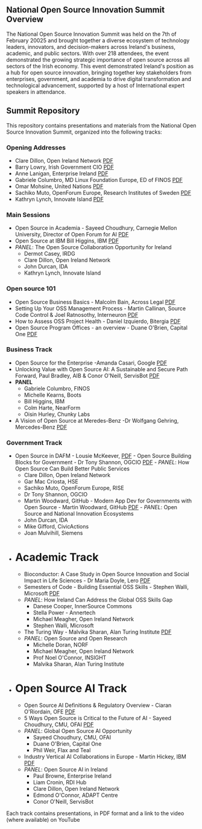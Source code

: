## National Open Source Innovation Summit Overview

The National Open Source Innovation Summit was held on the 7th of February 20025 and brought together a diverse ecosystem of technology leaders, innovators, and decision-makers across Ireland's business, academic, and public sectors. With over 218 attendees, the event demonstrated the growing strategic importance of open source across all sectors of the Irish economy.
This event demonstrated Ireland's position as a hub for open source innovation, bringing together key stakeholders from enterprises, government, and academia to drive digital transformation and technological advancement, supported by a host of International expert speakers in attendance.

## Summit Repository
This repository contains presentations and materials from the National Open Source Innovation Summit, organized into the following tracks:

### Opening Addresses
- Clare Dillon, Open Ireland Network [PDF](<NOSIS-Conference/opening-addresses/Clares NOSIS Intro 2025.pptx.pdf>) 
- Barry Lowry, Irish Government CIO [PDF](<NOSIS-Conference/opening-addresses/Barry Lowry - Open Source Feb 25 Barry Lowry.pptx.pdf>) 
- Anne Lanigan, Enterprise Ireland [PDF]() 
- Gabriele Columbro, MD Linux Foundation Europe, ED of FINOS [PDF](<NOSIS-Conference/opening-addresses/Gabriele Columbro - 20250206 - Ireland National Open Innovation Summit.pptx.pdf>) 
- Omar Mohsine, United Nations [PDF](<NOSIS-Conference/opening-addresses/Omar Mohsine - Ireland OS Summit.pptx.pdf>) 
- Sachiko Muto, OpenForum Europe, Research Institutes of Sweden [PDF](<NOSIS-Conference/opening-addresses/Sachiko Muto.pptx.pdf>) 
- Kathryn Lynch, Innovate Island [PDF](<lNOSIS-Conference/opening-addresses/Kathryn Lynch - Open Source Summit February 2025 - More than a one night stand - Kathryn Lynch.pptx.pdf>) 

### Main Sessions
- Open Source in Academia - Sayeed Choudhury, Carnegie Mellon University, Director of Open Forum for AI [PDF](<NOSIS-Conference/main-sessions/academia/Sayeed - Open Source in Academia -- NOSIS 2025.pptx.pdf>) 
- Open Source at IBM Bill Higgins, IBM [PDF](<NOSIS-Conference/main-sessions/ibm/Bill Higgins - OpenSource at IBM - Bill Higgins.pptx.pdf>) 
- _PANEL_: The Open Source Collaboration Opportunity for Ireland 
  - Dermot Casey, IRDG
  - Clare Dillon, Open Ireland Network
  - John Durcan, IDA
  - Kathryn Lynch, Innovate Island
### Open source 101
- Open Source Business Basics - Malcolm Bain, Across Legal [PDF](<NOSIS-Conference/main-sessions/oss-101/Malcolm Bain Open source 101 Business Basics.pdf>) 
- Setting Up Your OSS Management Process - Martin Callinan, Source Code Control & Joel Ratnosothy, Interneuron  [PDF](<NOSIS-Conference/main-sessions/oss-101/Martin Callinan - Open Ireland Feb 25.pptx.pdf>) 
- How to Assess OSS Project Health - Daniel Izquierdo, Bitergia  [PDF](<NOSIS-Conference/main-sessions/oss-101/Daniel Izquierdo - How to Assess OSS Health.pdf>) 
- Open Source Program Offices - an overview - Duane O'Brien, Capital One  [PDF](<NOSIS-Conference/main-sessions/oss-101/Duane O'Brien - Open Source Programs Offices - An Overview.pptx.pdf>) 

### Business Track
- Open Source for the Enterprise -Amanda Casari, Google [PDF](<NOSIS-Conference/tracks/business/enterprise/[INOSIS] amanda casari - The Business of Open Source @ Google.pdf>) 
- Unlocking Value with Open Source AI: A Sustainable and Secure Path Forward, Paul Bradley, AIB & Conor O'Neill, ServisBot [PDF](<NOSIS-Conference/tracks/business/ai-value/Biz - Conor ONeill - ServisBOT and AIB Irish National Open Source Innovation Summit Final2.pptx.pdf>) 
- **PANEL**
  - Gabriele Columbro, FINOS
  - Michelle Kearns, Boots
  - Bill Higgins, IBM
  - Colm Harte, NearForm
  - Oisin Hurley, Chunky Labs 
- A Vision of Open Source at Meredes-Benz -Dr Wolfgang Gehring, Mercedes-Benz [PDF](<NOSIS-Conference/tracks/business/mercedes/2025-02-07_The Power of FOSS - Insights from Mercedes-Benz_Wolfgang Gehring_Open Ireland.pdf>) 

### Government Track 
   - Open Source in DAFM - Lousie McKeever, [PDF](<NOSIS-Conference/tracks/government/public-service/Louise McKeever - Opensource in DAFM 07022025.pdf>) 
    - Open Source Building Blocks for Government - Dr Tony Shannon, OGCIO [PDF](link_to_pdf) 
    - _PANEL_: How Open Source Can Build Better Public Services  
      -  Clare Dillon, Open Ireland Network
      -  Gar Mac Criosta, HSE
      -  Sachiko Muto, OpenForum Europe, RISE
      -  Dr Tony Shannon, OGCIO
      -  Martin Woodward, GitHub
    - Modern App Dev for Governments with Open Source - Martin Woodward, GitHub [PDF](<NOSIS-Conference/tracks/government/modern-dev/Martin Woodward - ModernGovDevfinal.pdf>)
    - _PANEL_: Open Source and National Innovation Ecosystems 
      -  John Durcan, IDA
      -  Mike Gifford, CivicActions
      -  Joan Mulvihill, Siemens
- # Academic Track
    - Bioconductor: A Case Study in Open Source Innovation and Social Impact in Life Sciences - Dr Maria Doyle, Lero [PDF](<NOSIS-Conference/tracks/academic/bioconductor/NOSIS Bioconductor 7Feb2025.pdf>) 
    - Semesters of Code - Building Essential OSS Skills - Stephen Walli, Microsoft [PDF](<NOSIS-Conference/tracks/academic/education/OpenSourceSoftwareEngineeringEd-Ireland.pdf>) 
    - _PANEL_: How Ireland Can Address the Global OSS Skills Gap 
      -  Danese Cooper, InnerSource Commons
      -  Stella Power - Annertech
      -  Michael Meagher, Open Ireland Network 
      -  Stephen Walli, Microsoft
    -  The Turing Way - Malvika Sharan, Alan Turing Institute [PDF](<NOSIS-Conference/tracks/academic/Turing Way/MalvikaSharan-2025-02-07-TheTuringWay.pptx.pdf>) 
    -  _PANEL_: Open Source and Open Research 
        -  Michelle Doran, NORF
        -  Michael Meagher, Open Ireland Network 
        -  Prof Noel O'Connor, INSIGHT
        -  Malvika Sharan, Alan Turing Institute
- # Open Source AI Track
    -  Open Source AI Definitions & Regulatory Overview - Ciaran O'Riordain, OFE [PDF](<NOSIS-Conference/tracks/open- source- ai/regulatory/oriordain-2025-01-07_AI_Act.pdf>) 
    -  5 Ways Open Source is Critical to the Future of AI - Sayeed Choudhury, CMU, OFAI [PDF](<NOSIS-Conference/tracks/open- source- ai/future/Sayeed - 5 Ways Open Source AI -- NOSIS 2025.pptx.pdf>) 
    - _PANEL_: Global Open Source AI Opportunity  
      -  Sayeed Choudhury, CMU, OFAI
      -  Duane O'Brien, Capital One
      -  Phil Weir, Flax and Teal
    - Industry Vertical AI Collaborations in Europe - Martin Hickey, IBM [PDF](<NOSIS-Conference/tracks/open- source- ai/industry/Martin Hickey - IndustryVerticalAICollaborationsEurope - COGNIMAN.pptx.pdf>) 
    - _PANEL_: Open Source AI in Ireland 
      -  Paul Browne, Enterprise Ireland
      -  Liam Cronin, RDI Hub
      -  Clare Dillon, Open Ireland Network
      -  Edmond O'Connor, ADAPT Centre
      -  Conor O'Neill, ServisBot

Each track contains presentations, in PDF format and a link to the video (where available) on YouTube
